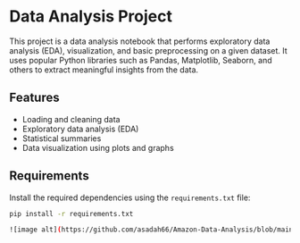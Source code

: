 # Data Analysis Project

This project is a data analysis notebook that performs exploratory data analysis (EDA), visualization, and basic preprocessing on a given dataset. It uses popular Python libraries such as Pandas, Matplotlib, Seaborn, and others to extract meaningful insights from the data.

## Features

- Loading and cleaning data
- Exploratory data analysis (EDA)
- Statistical summaries
- Data visualization using plots and graphs

## Requirements

Install the required dependencies using the `requirements.txt` file:

```bash
pip install -r requirements.txt

![image alt](https://github.com/asadah66/Amazon-Data-Analysis/blob/main/image1.png?raw=true)



